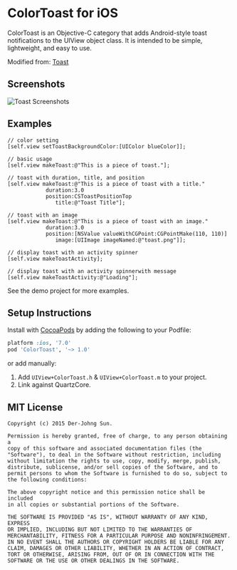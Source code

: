 ColorToast for iOS
=============

ColorToast is an Objective-C category that adds Android-style toast notifications to the UIView object class. It is intended to be simple, lightweight, and easy to use.

Modified from: [Toast](https://github.com/scalessec/Toast)


Screenshots
---------
![Toast Screenshots](http://derjohng.doitwell.tw/wp-content/uploads/2015/05/0529_002-1024x499.png)


Examples
---------
```objc
// color setting
[self.view setToastBackgroundColor:[UIColor blueColor]];

// basic usage
[self.view makeToast:@"This is a piece of toast."];

// toast with duration, title, and position
[self.view makeToast:@"This is a piece of toast with a title." 
            duration:3.0
            position:CSToastPositionTop
               title:@"Toast Title"];
            
// toast with an image
[self.view makeToast:@"This is a piece of toast with an image." 
            duration:3.0
            position:[NSValue valueWithCGPoint:CGPointMake(110, 110)]
               image:[UIImage imageNamed:@"toast.png"]];
                
// display toast with an activity spinner
[self.view makeToastActivity];

// display toast with an activity spinnerwith message
[self.view makeToastActivity:@"Loading"];
```
    
See the demo project for more examples.


Setup Instructions
------------------
Install with [CocoaPods](http://cocoapods.org) by adding the following to your Podfile:

``` ruby
platform :ios, '7.0'
pod 'ColorToast', '~> 1.0'
```

or add manually: 

1. Add `UIView+ColorToast.h` & `UIView+ColorToast.m` to your project.
2. Link against QuartzCore.


MIT License
-----------
    Copyright (c) 2015 Der-Johng Sun.

    Permission is hereby granted, free of charge, to any person obtaining a
    copy of this software and associated documentation files (the
    "Software"), to deal in the Software without restriction, including
    without limitation the rights to use, copy, modify, merge, publish,
    distribute, sublicense, and/or sell copies of the Software, and to
    permit persons to whom the Software is furnished to do so, subject to
    the following conditions:

    The above copyright notice and this permission notice shall be included
    in all copies or substantial portions of the Software.

    THE SOFTWARE IS PROVIDED "AS IS", WITHOUT WARRANTY OF ANY KIND, EXPRESS
    OR IMPLIED, INCLUDING BUT NOT LIMITED TO THE WARRANTIES OF
    MERCHANTABILITY, FITNESS FOR A PARTICULAR PURPOSE AND NONINFRINGEMENT.
    IN NO EVENT SHALL THE AUTHORS OR COPYRIGHT HOLDERS BE LIABLE FOR ANY
    CLAIM, DAMAGES OR OTHER LIABILITY, WHETHER IN AN ACTION OF CONTRACT,
    TORT OR OTHERWISE, ARISING FROM, OUT OF OR IN CONNECTION WITH THE
    SOFTWARE OR THE USE OR OTHER DEALINGS IN THE SOFTWARE.
